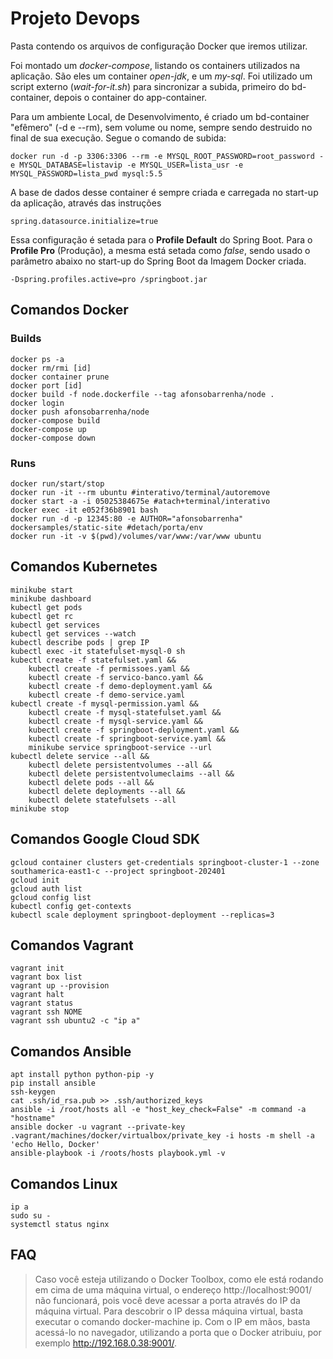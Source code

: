 # Projeto Devops
Pasta contendo os arquivos de configuração Docker que iremos utilizar.

Foi montado um *docker-compose*, listando os containers utilizados na aplicação. São eles um container *open-jdk*, e um *my-sql*. Foi utilizado um script externo (*wait-for-it.sh*) para sincronizar a subida, primeiro do bd-container, depois o container do app-container.

Para um ambiente Local, de Desenvolvimento, é criado um bd-container "efêmero" (-d e --rm), sem volume ou nome, sempre sendo destruido no final de sua execução. Segue o comando de subida:
```
docker run -d -p 3306:3306 --rm -e MYSQL_ROOT_PASSWORD=root_password -e MYSQL_DATABASE=listavip -e MYSQL_USER=lista_usr -e MYSQL_PASSWORD=lista_pwd mysql:5.5
```
A base de dados desse container é sempre criada e carregada no start-up da aplicação, através das instruções 
```
spring.datasource.initialize=true
```
Essa configuração é setada para o **Profile Default** do Spring Boot. Para o **Profile Pro** (Produção), a mesma está setada como *false*, sendo usado o parâmetro abaixo no start-up do Spring Boot da Imagem Docker criada.
```
-Dspring.profiles.active=pro /springboot.jar
```

## Comandos Docker
### Builds
```
docker ps -a
docker rm/rmi [id]
docker container prune
docker port [id]
docker build -f node.dockerfile --tag afonsobarrenha/node .
docker login
docker push afonsobarrenha/node
docker-compose build
docker-compose up
docker-compose down
```

### Runs
```
docker run/start/stop
docker run -it --rm ubuntu #interativo/terminal/autoremove
docker start -a -i 05025384675e #atach+terminal/interativo
docker exec -it e052f36b8901 bash
docker run -d -p 12345:80 -e AUTHOR="afonsobarrenha" dockersamples/static-site #detach/porta/env
docker run -it -v $(pwd)/volumes/var/www:/var/www ubuntu
```

## Comandos Kubernetes
```
minikube start
minikube dashboard
kubectl get pods
kubectl get rc
kubectl get services
kubectl get services --watch
kubectl describe pods | grep IP
kubectl exec -it statefulset-mysql-0 sh
kubectl create -f statefulset.yaml && 
    kubectl create -f permissoes.yaml && 
    kubectl create -f servico-banco.yaml && 
    kubectl create -f demo-deployment.yaml && 
    kubectl create -f demo-service.yaml
kubectl create -f mysql-permission.yaml && 
    kubectl create -f mysql-statefulset.yaml && 
    kubectl create -f mysql-service.yaml && 
    kubectl create -f springboot-deployment.yaml && 
    kubectl create -f springboot-service.yaml &&
    minikube service springboot-service --url
kubectl delete service --all &&
    kubectl delete persistentvolumes --all &&
    kubectl delete persistentvolumeclaims --all &&
    kubectl delete pods --all &&
    kubectl delete deployments --all &&
    kubectl delete statefulsets --all
minikube stop
```

## Comandos Google Cloud SDK
```
gcloud container clusters get-credentials springboot-cluster-1 --zone southamerica-east1-c --project springboot-202401
gcloud init
gcloud auth list
gcloud config list
kubectl config get-contexts
kubectl scale deployment springboot-deployment --replicas=3
```

## Comandos Vagrant
```
vagrant init
vagrant box list
vagrant up --provision
vagrant halt
vagrant status
vagrant ssh NOME
vagrant ssh ubuntu2 -c "ip a"
```

## Comandos Ansible
```
apt install python python-pip -y
pip install ansible
ssh-keygen
cat .ssh/id_rsa.pub >> .ssh/authorized_keys
ansible -i /root/hosts all -e "host_key_check=False" -m command -a "hostname"
ansible docker -u vagrant --private-key .vagrant/machines/docker/virtualbox/private_key -i hosts -m shell -a 'echo Hello, Docker'
ansible-playbook -i /roots/hosts playbook.yml -v
```

## Comandos Linux
```
ip a
sudo su -
systemctl status nginx
```

## FAQ
>Caso você esteja utilizando o Docker Toolbox, como ele está rodando em cima de uma máquina virtual, o endereço http://localhost:9001/ não funcionará, pois você deve acessar a porta através do IP da máquina virtual. Para descobrir o IP dessa máquina virtual, basta executar o comando docker-machine ip. Com o IP em mãos, basta acessá-lo no navegador, utilizando a porta que o Docker atribuiu, por exemplo http://192.168.0.38:9001/.
